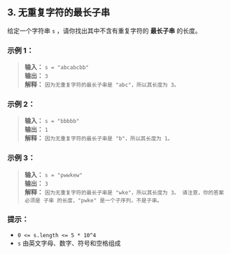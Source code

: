 ## 3. 无重复字符的最长子串

给定一个字符串 `s` ，请你找出其中不含有重复字符的 **最长子串** 的长度。

### 示例 1：

> **输入：** `s = "abcabcbb"`  
> **输出：** `3`  
> **解释：** `因为无重复字符的最长子串是 "abc"，所以其长度为 3。`   

### 示例 2：

> **输入：** `s = "bbbbb"`  
> **输出：** `1`  
> **解释：** `因为无重复字符的最长子串是 "b"，所以其长度为 1。`  

### 示例 3：

> **输入：** `s = "pwwkew"`  
> **输出：** `3`  
> **解释：** `因为无重复字符的最长子串是 "wke"，所以其长度为 3。 请注意，你的答案必须是 子串 的长度，"pwke" 是一个子序列，不是子串。`  

### 提示：

- `0 <= s.length <= 5 * 10^4`
- `s` 由英文字母、数字、符号和空格组成